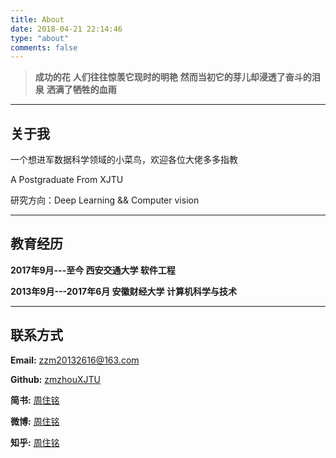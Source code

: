 ```yaml
---
title: About
date: 2018-04-21 22:14:46
type: "about"
comments: false
---
```


>**成功的花**
>**人们往往惊羡它现时的明艳**
>**然而当初它的芽儿却浸透了奋斗的泪泉**
>**洒满了牺牲的血雨**
---

## 关于我

一个想进军数据科学领域的小菜鸟，欢迎各位大佬多多指教

A  Postgraduate  From  XJTU

研究方向：Deep Learning && Computer vision

---

## 教育经历

**2017年9月---至今               西安交通大学        软件工程**

**2013年9月---2017年6月               安徽财经大学        计算机科学与技术**

---

## 联系方式

**Email:** <zzm20132616@163.com>

**Github:** [zmzhouXJTU](https://github.com/zmzhouXJTU)

**简书:** [周住铭](https://www.jianshu.com/users/baea3822be48/timeline)

**微博:** [周住铭](https://weibo.com/zzm961020)

**知乎:** [周住铭](https://www.zhihu.com/people/zhou-zhu-ming-24/activities)
